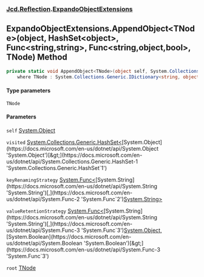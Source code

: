 ### [Jcd.Reflection](Jcd_Reflection.md 'Jcd.Reflection').[ExpandoObjectExtensions](Jcd_Reflection_ExpandoObjectExtensions.md 'Jcd.Reflection.ExpandoObjectExtensions')
## ExpandoObjectExtensions.AppendObject&lt;TNode&gt;(object, HashSet&lt;object&gt;, Func&lt;string,string&gt;, Func&lt;string,object,bool&gt;, TNode) Method
```csharp
private static void AppendObject<TNode>(object self, System.Collections.Generic.HashSet<object> visited, System.Func<string,string> keyRenamingStrategy, System.Func<string,object,bool> valueRetentionStrategy, TNode root)
    where TNode : System.Collections.Generic.IDictionary<string, object>, new();
```
#### Type parameters
<a name='Jcd_Reflection_ExpandoObjectExtensions_AppendObject_TNode_(object_System_Collections_Generic_HashSet_object__System_Func_string_string__System_Func_string_object_bool__TNode)_TNode'></a>
`TNode`  
  
#### Parameters
<a name='Jcd_Reflection_ExpandoObjectExtensions_AppendObject_TNode_(object_System_Collections_Generic_HashSet_object__System_Func_string_string__System_Func_string_object_bool__TNode)_self'></a>
`self` [System.Object](https://docs.microsoft.com/en-us/dotnet/api/System.Object 'System.Object')  
  
<a name='Jcd_Reflection_ExpandoObjectExtensions_AppendObject_TNode_(object_System_Collections_Generic_HashSet_object__System_Func_string_string__System_Func_string_object_bool__TNode)_visited'></a>
`visited` [System.Collections.Generic.HashSet&lt;](https://docs.microsoft.com/en-us/dotnet/api/System.Collections.Generic.HashSet-1 'System.Collections.Generic.HashSet`1')[System.Object](https://docs.microsoft.com/en-us/dotnet/api/System.Object 'System.Object')[&gt;](https://docs.microsoft.com/en-us/dotnet/api/System.Collections.Generic.HashSet-1 'System.Collections.Generic.HashSet`1')  
  
<a name='Jcd_Reflection_ExpandoObjectExtensions_AppendObject_TNode_(object_System_Collections_Generic_HashSet_object__System_Func_string_string__System_Func_string_object_bool__TNode)_keyRenamingStrategy'></a>
`keyRenamingStrategy` [System.Func&lt;](https://docs.microsoft.com/en-us/dotnet/api/System.Func-2 'System.Func`2')[System.String](https://docs.microsoft.com/en-us/dotnet/api/System.String 'System.String')[,](https://docs.microsoft.com/en-us/dotnet/api/System.Func-2 'System.Func`2')[System.String](https://docs.microsoft.com/en-us/dotnet/api/System.String 'System.String')[&gt;](https://docs.microsoft.com/en-us/dotnet/api/System.Func-2 'System.Func`2')  
  
<a name='Jcd_Reflection_ExpandoObjectExtensions_AppendObject_TNode_(object_System_Collections_Generic_HashSet_object__System_Func_string_string__System_Func_string_object_bool__TNode)_valueRetentionStrategy'></a>
`valueRetentionStrategy` [System.Func&lt;](https://docs.microsoft.com/en-us/dotnet/api/System.Func-3 'System.Func`3')[System.String](https://docs.microsoft.com/en-us/dotnet/api/System.String 'System.String')[,](https://docs.microsoft.com/en-us/dotnet/api/System.Func-3 'System.Func`3')[System.Object](https://docs.microsoft.com/en-us/dotnet/api/System.Object 'System.Object')[,](https://docs.microsoft.com/en-us/dotnet/api/System.Func-3 'System.Func`3')[System.Boolean](https://docs.microsoft.com/en-us/dotnet/api/System.Boolean 'System.Boolean')[&gt;](https://docs.microsoft.com/en-us/dotnet/api/System.Func-3 'System.Func`3')  
  
<a name='Jcd_Reflection_ExpandoObjectExtensions_AppendObject_TNode_(object_System_Collections_Generic_HashSet_object__System_Func_string_string__System_Func_string_object_bool__TNode)_root'></a>
`root` [TNode](Jcd_Reflection_ExpandoObjectExtensions_AppendObject_TNode_(object_System_Collections_Generic_HashSet_object__System_Func_string_string__System_Func_string_object_bool__TNode).md#Jcd_Reflection_ExpandoObjectExtensions_AppendObject_TNode_(object_System_Collections_Generic_HashSet_object__System_Func_string_string__System_Func_string_object_bool__TNode)_TNode 'Jcd.Reflection.ExpandoObjectExtensions.AppendObject&lt;TNode&gt;(object, System.Collections.Generic.HashSet&lt;object&gt;, System.Func&lt;string,string&gt;, System.Func&lt;string,object,bool&gt;, TNode).TNode')  
  
